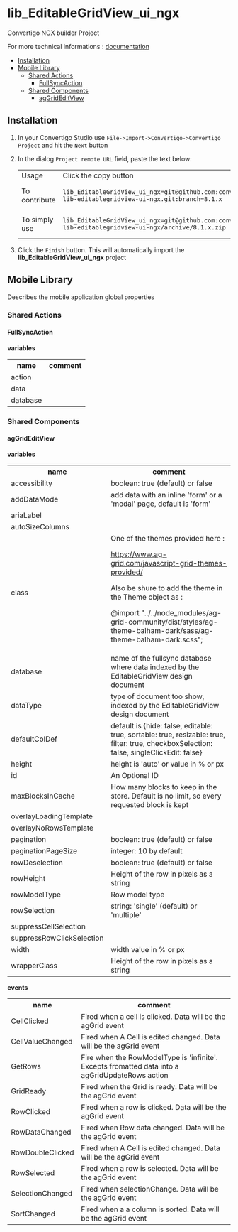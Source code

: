 


# lib_EditableGridView_ui_ngx

Convertigo NGX builder Project


For more technical informations : [documentation](./project.md)

- [Installation](#installation)
- [Mobile Library](#mobile-library)
    - [Shared Actions](#shared-actions)
        - [FullSyncAction](#fullsyncaction)
    - [Shared Components](#shared-components)
        - [agGridEditView](#aggrideditview)


## Installation

1. In your Convertigo Studio use `File->Import->Convertigo->Convertigo Project` and hit the `Next` button
2. In the dialog `Project remote URL` field, paste the text below:
   <table>
     <tr><td>Usage</td><td>Click the copy button</td></tr>
     <tr><td>To contribute</td><td>

     ```
     lib_EditableGridView_ui_ngx=git@github.com:convertigo/c8oprj-lib-editablegridview-ui-ngx.git:branch=8.1.x
     ```
     </td></tr>
     <tr><td>To simply use</td><td>

     ```
     lib_EditableGridView_ui_ngx=git@github.com:convertigo/c8oprj-lib-editablegridview-ui-ngx/archive/8.1.x.zip
     ```
     </td></tr>
    </table>
3. Click the `Finish` button. This will automatically import the __lib_EditableGridView_ui_ngx__ project


## Mobile Library

Describes the mobile application global properties

### Shared Actions

#### FullSyncAction

**variables**

<table>
<tr>
<th>name</th><th>comment</th>
</tr>
<tr>
<td>action</td><td></td>
</tr>
<tr>
<td>data</td><td></td>
</tr>
<tr>
<td>database</td><td></td>
</tr>
</table>

### Shared Components

#### agGridEditView

**variables**

<table>
<tr>
<th>name</th><th>comment</th>
</tr>
<tr>
<td>accessibility</td><td>boolean: true (default) or false</td>
</tr>
<tr>
<td>addDataMode</td><td>add data with an inline 'form' or a 'modal' page, default is 'form'</td>
</tr>
<tr>
<td>ariaLabel</td><td></td>
</tr>
<tr>
<td>autoSizeColumns</td><td></td>
</tr>
<tr>
<td>class</td><td>One of the themes provided here :

https://www.ag-grid.com/javascript-grid-themes-provided/

Also be shure to add the theme in the Theme object as :

@import "../../node_modules/ag-grid-community/dist/styles/ag-theme-balham-dark/sass/ag-theme-balham-dark.scss";



</td>
</tr>
<tr>
<td>database</td><td>name of the fullsync database where data indexed by the EditableGridView design document</td>
</tr>
<tr>
<td>dataType</td><td>type of document too show, indexed by the EditableGridView design document</td>
</tr>
<tr>
<td>defaultColDef</td><td>default is {hide: false, editable: true, sortable: true, resizable: true, filter: true, checkboxSelection: false, singleClickEdit: false}</td>
</tr>
<tr>
<td>height</td><td>height is 'auto' or value in % or px</td>
</tr>
<tr>
<td>id</td><td>An Optional ID</td>
</tr>
<tr>
<td>maxBlocksInCache</td><td>How many blocks to keep in the store. Default is no limit, so every requested block is kept</td>
</tr>
<tr>
<td>overlayLoadingTemplate</td><td></td>
</tr>
<tr>
<td>overlayNoRowsTemplate</td><td></td>
</tr>
<tr>
<td>pagination</td><td>boolean: true (default) or false</td>
</tr>
<tr>
<td>paginationPageSize</td><td>integer: 10 by default</td>
</tr>
<tr>
<td>rowDeselection</td><td>boolean: true (default) or false</td>
</tr>
<tr>
<td>rowHeight</td><td>Height of the row in pixels as a string</td>
</tr>
<tr>
<td>rowModelType</td><td>Row model type</td>
</tr>
<tr>
<td>rowSelection</td><td>string: 'single' (default) or 'multiple'</td>
</tr>
<tr>
<td>suppressCellSelection</td><td></td>
</tr>
<tr>
<td>suppressRowClickSelection</td><td></td>
</tr>
<tr>
<td>width</td><td>width value in % or px</td>
</tr>
<tr>
<td>wrapperClass</td><td>Height of the row in pixels as a string</td>
</tr>
</table>

**events**

<table>
<tr>
<th>name</th><th>comment</th>
</tr>
<tr>
<td>CellClicked</td><td>Fired when a cell is clicked. Data will be the agGrid event</td>
</tr>
<tr>
<td>CellValueChanged</td><td>Fired when A Cell is edited changed. Data will be the agGrid event</td>
</tr>
<tr>
<td>GetRows</td><td>Fire when the RowModelType is 'infinite'. Excepts fromatted data into a agGridUpdateRows action</td>
</tr>
<tr>
<td>GridReady</td><td>Fired when the Grid is ready. Data will be the agGrid event</td>
</tr>
<tr>
<td>RowClicked</td><td>Fired when a row is clicked. Data will be the agGrid event</td>
</tr>
<tr>
<td>RowDataChanged</td><td>Fired when Row data changed. Data will be the agGrid event</td>
</tr>
<tr>
<td>RowDoubleClicked</td><td>Fired when A Cell is edited changed. Data will be the agGrid event</td>
</tr>
<tr>
<td>RowSelected</td><td>Fired when a row is selected. Data will be the agGrid event</td>
</tr>
<tr>
<td>SelectionChanged</td><td>Fired when selectionChange. Data will be the agGrid event</td>
</tr>
<tr>
<td>SortChanged</td><td>Fired when a a column is sorted. Data will be the agGrid event</td>
</tr>
</table>



